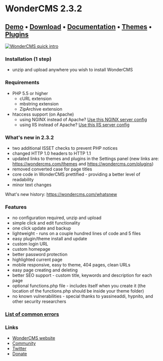 # WonderCMS 2.3.2
## [Demo](https://www.wondercms.com/demo) • [Download](https://github.com/robiso/wondercms/releases/download/2.3.2/WonderCMS-2.3.2.zip) • [Documentation](https://github.com/robiso/wondercms/wiki#wondercms-documentation) • [Themes](https://wondercms.com/themes) • [Plugins](https://wondercms.com/plugins)

<a href="https://www.wondercms.com" title="WonderCMS website"><img src="https://www.wondercms.com/WonderCMS-intro.png?v=5" alt="WonderCMS quick intro" /></a>

### Installation (1 step)
- unzip and upload anywhere you wish to install WonderCMS

### Requirements
- PHP 5.5 or higher
  - cURL extension
  - mbstring extension
  - ZipArchive extension
- htaccess support (on Apache)
  - using NGINX instead of Apache? [Use this NGINX server config](https://github.com/robiso/wondercms/wiki/NGINX-server-config)
  - using IIS instead of Apache? [Use this IIS server config](https://github.com/robiso/wondercms/wiki/IIS-server-config)

### What's new in 2.3.2
- two additional ISSET checks to prevent PHP notices
- changed HTTP 1.0 headers to HTTP 1.1
- updated links to themes and plugins in the Settings panel (new links are: https://wondercms.com/themes and https://wondercms.com/plugins)
- removed converted case for page titles
- core code in WonderCMS prettified - providing a better level of readability
- minor text changes

What's new history: https://wondercms.com/whatsnew

### Features
 - no configuration required, unzip and upload
 - simple click and edit functionality
 - one click update and backup
 - lightweight - runs on a couple hundred lines of code and 5 files
 - easy plugin/theme install and update
 - custom login URL
 - custom homepage
 - better password protection
 - highlighted current page
 - mobile responsive, easy to theme, 404 pages, clean URLs
 - easy page creating and deleting
 - better SEO support - custom title, keywords and description for each page
 - optional functions.php file - includes itself when you create it (the location of the functions.php should be inside your theme folder)
 - no known vulnerabilities - special thanks to yassineaddi, hypnito, and other security researchers

### [List of common errors](https://wondercms.com)


### Links
- [WonderCMS website](https://wondercms.com)
- [Community](https://wondercms.com/forum)
- [Twitter](https://twitter.com/wondercms)
- [Donate](https://wondercms.com/donate)
